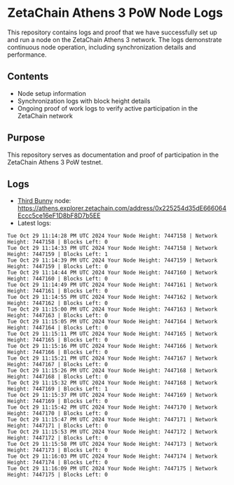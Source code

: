 # ZetaChain Athens 3 PoW Node Logs
This repository contains logs and proof that we have successfully set up and run a node on the ZetaChain Athens 3 network. The logs demonstrate continuous node operation, including synchronization details and performance.

## Contents
- Node setup information
- Synchronization logs with block height details
- Ongoing proof of work logs to verify active participation in the ZetaChain network

## Purpose
This repository serves as documentation and proof of participation in the ZetaChain Athens 3 PoW testnet.

## Logs

- [Third Bunny](https://thirdbunny.xyz/) node: https://athens.explorer.zetachain.com/address/0x225254d35dE666064Eccc5ce16eF1D8bF8D7b5EE
- Latest logs:
```
Tue Oct 29 11:14:28 PM UTC 2024 Your Node Height: 7447158 | Network Height: 7447158 | Blocks Left: 0
Tue Oct 29 11:14:33 PM UTC 2024 Your Node Height: 7447158 | Network Height: 7447159 | Blocks Left: 1
Tue Oct 29 11:14:39 PM UTC 2024 Your Node Height: 7447159 | Network Height: 7447159 | Blocks Left: 0
Tue Oct 29 11:14:44 PM UTC 2024 Your Node Height: 7447160 | Network Height: 7447160 | Blocks Left: 0
Tue Oct 29 11:14:49 PM UTC 2024 Your Node Height: 7447161 | Network Height: 7447161 | Blocks Left: 0
Tue Oct 29 11:14:55 PM UTC 2024 Your Node Height: 7447162 | Network Height: 7447162 | Blocks Left: 0
Tue Oct 29 11:15:00 PM UTC 2024 Your Node Height: 7447163 | Network Height: 7447163 | Blocks Left: 0
Tue Oct 29 11:15:05 PM UTC 2024 Your Node Height: 7447164 | Network Height: 7447164 | Blocks Left: 0
Tue Oct 29 11:15:11 PM UTC 2024 Your Node Height: 7447165 | Network Height: 7447165 | Blocks Left: 0
Tue Oct 29 11:15:16 PM UTC 2024 Your Node Height: 7447166 | Network Height: 7447166 | Blocks Left: 0
Tue Oct 29 11:15:21 PM UTC 2024 Your Node Height: 7447167 | Network Height: 7447167 | Blocks Left: 0
Tue Oct 29 11:15:26 PM UTC 2024 Your Node Height: 7447168 | Network Height: 7447168 | Blocks Left: 0
Tue Oct 29 11:15:32 PM UTC 2024 Your Node Height: 7447168 | Network Height: 7447169 | Blocks Left: 1
Tue Oct 29 11:15:37 PM UTC 2024 Your Node Height: 7447169 | Network Height: 7447169 | Blocks Left: 0
Tue Oct 29 11:15:42 PM UTC 2024 Your Node Height: 7447170 | Network Height: 7447170 | Blocks Left: 0
Tue Oct 29 11:15:47 PM UTC 2024 Your Node Height: 7447171 | Network Height: 7447171 | Blocks Left: 0
Tue Oct 29 11:15:53 PM UTC 2024 Your Node Height: 7447172 | Network Height: 7447172 | Blocks Left: 0
Tue Oct 29 11:15:58 PM UTC 2024 Your Node Height: 7447173 | Network Height: 7447173 | Blocks Left: 0
Tue Oct 29 11:16:03 PM UTC 2024 Your Node Height: 7447174 | Network Height: 7447174 | Blocks Left: 0
Tue Oct 29 11:16:09 PM UTC 2024 Your Node Height: 7447175 | Network Height: 7447175 | Blocks Left: 0
```
